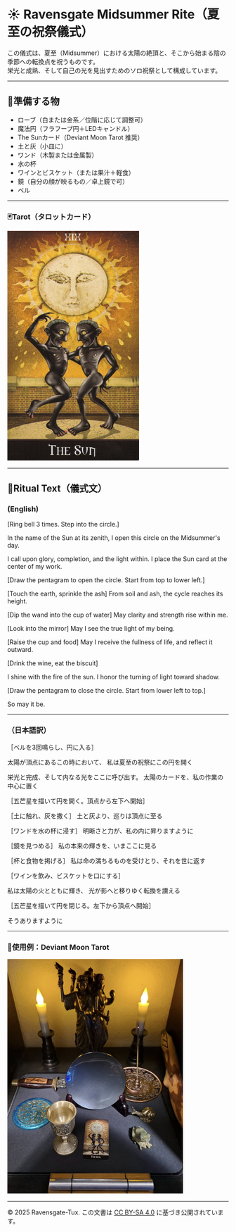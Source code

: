 # ☀️ Ravensgate Midsummer Rite（夏至の祝祭儀式）

この儀式は、夏至（Midsummer）における太陽の絶頂と、そこから始まる陰の季節への転換点を祝うものです。  
栄光と成熟、そして自己の光を見出すためのソロ祝祭として構成しています。

---

## 🔸準備する物

- ローブ（白または金系／位階に応じて調整可）  
- 魔法円（フラフープ円＋LEDキャンドル）  
- The Sunカード（Deviant Moon Tarot 推奨）  
- 土と灰（小皿に）  
- ワンド（木製または金属製）  
- 水の杯  
- ワインとビスケット（または果汁＋軽食）  
- 鏡（自分の顔が映るもの／卓上鏡で可）  
- ベル  

---

### 🃏Tarot（タロットカード）

<img src="wheel-of-the-year_4.jpg" width="300">

---

## 🔹Ritual Text（儀式文）

### (English)

[Ring bell 3 times. Step into the circle.]

In the name of the Sun at its zenith,
I open this circle on the Midsummer's day.

I call upon glory, completion, and the light within.
I place the Sun card at the center of my work.

[Draw the pentagram to open the circle. Start from top to lower left.]

[Touch the earth, sprinkle the ash]
From soil and ash, the cycle reaches its height.

[Dip the wand into the cup of water]
May clarity and strength rise within me.

[Look into the mirror]
May I see the true light of my being.

[Raise the cup and food]
May I receive the fullness of life, and reflect it outward.

[Drink the wine, eat the biscuit]

I shine with the fire of the sun.
I honor the turning of light toward shadow.

[Draw the pentagram to close the circle. Start from lower left to top.]

So may it be.


---

### （日本語訳）

［ベルを3回鳴らし、円に入る］

太陽が頂点にあるこの時において、
私は夏至の祝祭にこの円を開く

栄光と完成、そして内なる光をここに呼び出す。
太陽のカードを、私の作業の中心に置く

［五芒星を描いて円を開く。頂点から左下へ開始］

［土に触れ、灰を撒く］
土と灰より、巡りは頂点に至る

［ワンドを水の杯に浸す］
明晰さと力が、私の内に昇りますように

［鏡を見つめる］
私の本来の輝きを、いまここに見る

［杯と食物を掲げる］
私は命の満ちるものを受けとり、それを世に返す

［ワインを飲み、ビスケットを口にする］

私は太陽の火とともに輝き、
光が影へと移りゆく転換を讃える

［五芒星を描いて円を閉じる。左下から頂点へ開始］

そうありますように

---

### 🐌使用例：Deviant Moon Tarot  

<img src="summer_solstice1.jpg" width="400">

---

© 2025 Ravensgate-Tux. この文書は [CC BY-SA 4.0](https://creativecommons.org/licenses/by-sa/4.0/deed.ja) に基づき公開されています。
